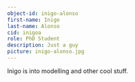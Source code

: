 ```yaml
---
object-id: inigo-alonso
first-name: Inigo
last-name: Alonso
cid: inigoa
role: PhD Student
description: Just a guy
picture: inigo-alonso.jpg
---
```

Inigo is into modelling and other cool stuff.
